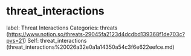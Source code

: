 # threat_interactions

label: Threat Interactions
Categories: threats (https://www.notion.so/threats-29045fa2123d4dcdbd139368f1de703c?pvs=21)
Self: threat_interactions (threat_interactions%20026a32e0a1a14350a54c3f6e622eefce.md)

[](Untitled%20b7ded7ade03f40ec9bc94c1a51b17f14.md)